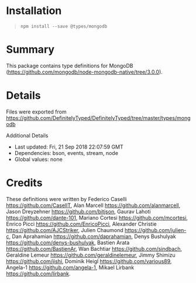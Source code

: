 # Installation
> `npm install --save @types/mongodb`

# Summary
This package contains type definitions for MongoDB (https://github.com/mongodb/node-mongodb-native/tree/3.0.0).

# Details
Files were exported from https://github.com/DefinitelyTyped/DefinitelyTyped/tree/master/types/mongodb

Additional Details
 * Last updated: Fri, 21 Sep 2018 22:07:59 GMT
 * Dependencies: bson, events, stream, node
 * Global values: none

# Credits
These definitions were written by Federico Caselli <https://github.com/CaselIT>, Alan Marcell <https://github.com/alanmarcell>, Jason Dreyzehner <https://github.com/bitjson>, Gaurav Lahoti <https://github.com/dante-101>, Mariano Cortesi <https://github.com/mcortesi>, Enrico Picci <https://github.com/EnricoPicci>, Alexander Christie <https://github.com/AJCStriker>, Julien Chaumond <https://github.com/julien-c>, Dan Aprahamian <https://github.com/daprahamian>, Denys Bushulyak <https://github.com/denys-bushulyak>, Bastien Arata <https://github.com/BastienAr>, Wan Bachtiar <https://github.com/sindbach>, Geraldine Lemeur <https://github.com/geraldinelemeur>, Jimmy Shimizu <https://github.com/jishi>, Dominik Heigl <https://github.com/various89>, Angela-1 <https://github.com/angela-1>, Mikael Lirbank <https://github.com/lirbank>.

